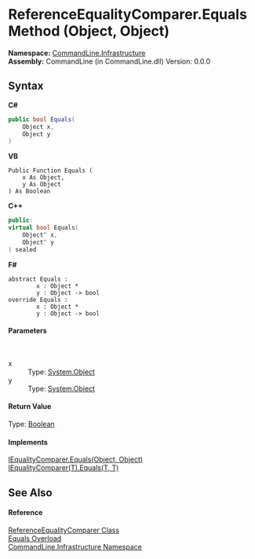 # ReferenceEqualityComparer.Equals Method (Object, Object)
 

**Namespace:**&nbsp;<a href="N_CommandLine_Infrastructure">CommandLine.Infrastructure</a><br />**Assembly:**&nbsp;CommandLine (in CommandLine.dll) Version: 0.0.0

## Syntax

**C#**<br />
``` C#
public bool Equals(
	Object x,
	Object y
)
```

**VB**<br />
``` VB
Public Function Equals ( 
	x As Object,
	y As Object
) As Boolean
```

**C++**<br />
``` C++
public:
virtual bool Equals(
	Object^ x, 
	Object^ y
) sealed
```

**F#**<br />
``` F#
abstract Equals : 
        x : Object * 
        y : Object -> bool 
override Equals : 
        x : Object * 
        y : Object -> bool 
```


#### Parameters
&nbsp;<dl><dt>x</dt><dd>Type: <a href="https://docs.microsoft.com/dotnet/api/system.object" target="_blank">System.Object</a><br /></dd><dt>y</dt><dd>Type: <a href="https://docs.microsoft.com/dotnet/api/system.object" target="_blank">System.Object</a><br /></dd></dl>

#### Return Value
Type: <a href="https://docs.microsoft.com/dotnet/api/system.boolean" target="_blank">Boolean</a>

#### Implements
<a href="https://docs.microsoft.com/dotnet/api/system.collections.iequalitycomparer.equals#System_Collections_IEqualityComparer_Equals_System_Object_System_Object_" target="_blank">IEqualityComparer.Equals(Object, Object)</a><br /><a href="https://docs.microsoft.com/dotnet/api/system.collections.generic.iequalitycomparer-1.equals#System_Collections_Generic_IEqualityComparer_1_Equals__0__0_" target="_blank">IEqualityComparer(T).Equals(T, T)</a><br />

## See Also


#### Reference
<a href="T_CommandLine_Infrastructure_ReferenceEqualityComparer">ReferenceEqualityComparer Class</a><br /><a href="Overload_CommandLine_Infrastructure_ReferenceEqualityComparer_Equals">Equals Overload</a><br /><a href="N_CommandLine_Infrastructure">CommandLine.Infrastructure Namespace</a><br />